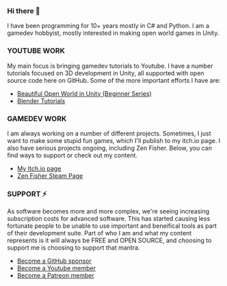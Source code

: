 ### Hi there 👋
I have been programming for 10+ years mostly in C# and Python. I am a gamedev hobbyist, mostly interested in making open world games in Unity.

### YOUTUBE WORK
My main focus is bringing gamedev tutorials to Youtube. I have a number tutorials focused on 3D development in Unity, all supported with open source code here on GitHub. Some of the more important efforts I have are:
- [Beautiful Open World in Unity (Beginner Series)](https://www.youtube.com/playlist?list=PLYvjPIZvaz-pBS9j8u9Ol0ixAid0-Bq_t)
- [Blender Tutorials](https://www.youtube.com/playlist?list=PLYvjPIZvaz-profQfHAhoFJbVGs6rIlvC)

### GAMEDEV WORK
I am always working on a number of different projects. Sometimes, I just want to make some stupid fun games, which I'll publish to my itch.io page. I also have serious projects ongoing, including Zen Fisher. Below, you can find ways to support or check out my content.
- [My Itch.io page](https://spaderdabomb.itch.io/)
- [Zen Fisher Steam Page](https://store.steampowered.com/app/2552170/Zen_Fisher/)

### SUPPORT ⚡
As software becomes more and more complex, we're seeing increasing subscription costs for advanced software. This has started causing less fortunate people to be unable to use important and beneifical tools as part of their development suite. Part of who I am and what my content represents is it will always be FREE and OPEN SOURCE, and choosing to support me is choosing to support that mantra. 
- [Become a GitHub sponsor](https://github.com/sponsors/spaderdabomb)
- [Become a Youtube member](https://www.youtube.com/channel/UCRLa0eEG0rOR7APzAT1dPww/join)
- [Become a Patreon member](https://www.patreon.com/spaderdabomb)

<!--
**spaderdabomb/spaderdabomb** is a ✨ _special_ ✨ repository because its `README.md` (this file) appears on your GitHub profile.

Here are some ideas to get you started:

- 🔭 I’m currently working on ...
- 🌱 I’m currently learning ...
- 👯 I’m looking to collaborate on ...
- 🤔 I’m looking for help with ...
- 💬 Ask me about ...
- 📫 How to reach me: ...
- 😄 Pronouns: ...
- ⚡ Fun fact: ...
-->
